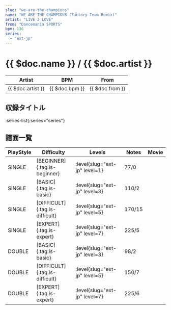 ```yaml
---
slug: "we-are-the-champions"
name: "WE ARE THE CHAMPIONS (Factory Team Remix)"
artist: "LIVE 2 LOVE"
from: "Dancemania SPORTS"
bpm: 136
series:
  - "ext-jp"
---
```


# {{ $doc.name }} / {{ $doc.artist }}

|Artist|BPM|From|
|------|---|----|
|{{ $doc.artist }}|{{ $doc.bpm }}|{{ $doc.from }}|

## 収録タイトル

:series-list{:series="series"}

## 譜面一覧

|PlayStyle|Difficulty|Levels|Notes|Movie|
|---------|----------|------|-----|-----|
|SINGLE|[BEGINNER]{.tag.is-beginner}|<div class="field is-grouped is-grouped-multiline"> :level{slug="ext-jp" level=1}</div>|77/0||
|SINGLE|[BASIC]{.tag.is-basic}|<div class="field is-grouped is-grouped-multiline"> :level{slug="ext-jp" level=3}</div>|110/2||
|SINGLE|[DIFFICULT]{.tag.is-difficult}|<div class="field is-grouped is-grouped-multiline"> :level{slug="ext-jp" level=5}</div>|170/15||
|SINGLE|[EXPERT]{.tag.is-expert}|<div class="field is-grouped is-grouped-multiline"> :level{slug="ext-jp" level=7}</div>|225/5||
|DOUBLE|[BASIC]{.tag.is-basic}|<div class="field is-grouped is-grouped-multiline"> :level{slug="ext-jp" level=3}</div>|98/2||
|DOUBLE|[DIFFICULT]{.tag.is-difficult}|<div class="field is-grouped is-grouped-multiline"> :level{slug="ext-jp" level=5}</div>|150/7||
|DOUBLE|[EXPERT]{.tag.is-expert}|<div class="field is-grouped is-grouped-multiline"> :level{slug="ext-jp" level=7}</div>|225/6||
